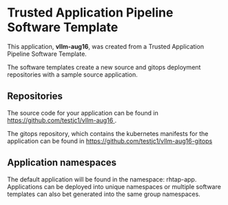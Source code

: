 # Trusted Application Pipeline Software Template

This application, **vllm-aug16**, was created from a Trusted Application Pipeline Software Template.

The software templates create a new source and gitops deployment repositories with a sample source application. 

## Repositories

The source code for your application can be found in [https://github.com/testjc1/vllm-aug16 ](https://github.com/testjc1/vllm-aug16 ).
 
The gitops repository, which contains the kubernetes manifests for the application can be found in 
[https://github.com/testjc1/vllm-aug16-gitops ](https://github.com/testjc1/vllm-aug16-gitops ) 

## Application namespaces 

The default application will be found in the namespace: rhtap-app. Applications can be deployed into unique namespaces or multiple software templates can also bet generated into the same group namespaces.  